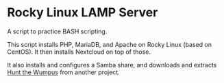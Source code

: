 # Rocky Linux LAMP Server

A script to practice BASH scripting.

This script installs PHP, MariaDB, and Apache on Rocky Linux (based on CentOS).
It then installs Nextcloud on top of those.

It also installs and configures a Samba share, and downloads and extracts 
[Hunt the Wumpus](https://github.com/sam8457/HuntTheWumpus) from another project.
